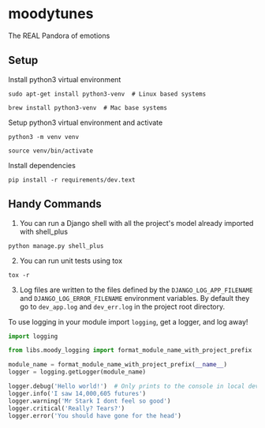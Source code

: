 # moodytunes
The REAL Pandora of emotions

## Setup
Install python3 virtual environment

`sudo apt-get install python3-venv  # Linux based systems`

`brew install python3-venv  # Mac base systems`

Setup python3 virtual environment and activate

`python3 -m venv venv`

`source venv/bin/activate`

Install dependencies

`pip install -r requirements/dev.text`


## Handy Commands
1) You can run a Django shell with all the project's model already imported with shell_plus

`python manage.py shell_plus`

2) You can run unit tests using tox

`tox -r`

3) Log files are written to the files defined by the `DJANGO_LOG_APP_FILENAME` and `DJANGO_LOG_ERROR_FILENAME` environment variables.
By default they go to `dev_app.log` and `dev_err.log` in the project root directory.

To use logging in your module import `logging`, get a logger, and log away!
```python
import logging

from libs.moody_logging import format_module_name_with_project_prefix

module_name = format_module_name_with_project_prefix(__name__)
logger = logging.getLogger(module_name)

logger.debug('Hello world!')  # Only prints to the console in local development
logger.info('I saw 14,000,605 futures')
logger.warning('Mr Stark I dont feel so good')
logger.critical('Really? Tears?')
logger.error('You should have gone for the head')
```
